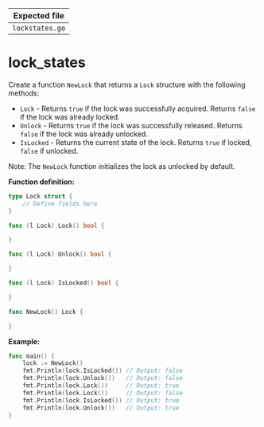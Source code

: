| Expected file   |
| --------------- |
| `lockstates.go` |

# lock_states

Create a function `NewLock` that returns a `Lock` structure with the following methods:

- `Lock` - Returns `true` if the lock was successfully acquired. Returns `false` if the lock was already locked.
- `Unlock` - Returns `true` if the lock was successfully released. Returns `false` if the lock was already unlocked.
- `IsLocked` - Returns the current state of the lock. Returns `true` if locked, `false` if unlocked.

Note: The `NewLock` function initializes the lock as unlocked by default.

**Function definition:**

```go
type Lock struct {
    // Define fields here
}

func (l Lock) Lock() bool {

}

func (l Lock) Unlock() bool {

}

func (l Lock) IsLocked() bool {

}

func NewLock() Lock {

}
```

**Example:**

```go
func main() {
    lock := NewLock()
    fmt.Println(lock.IsLocked()) // Output: false
    fmt.Println(lock.Unlock())   // Output: false
    fmt.Println(lock.Lock())     // Output: true
    fmt.Println(lock.Lock())     // Output: false
    fmt.Println(lock.IsLocked()) // Output: true
    fmt.Println(lock.Unlock())   // Output: true
}
```

